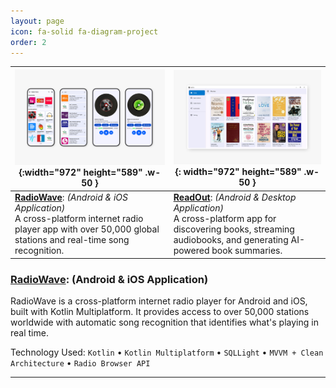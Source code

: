 ```yaml
---
layout: page
icon: fa-solid fa-diagram-project
order: 2
---
```




|![RadioWave](/assets/img/projects/radio-wave.png){:width="972" height="589" .w-50 } | ![ReadOut](/assets/img/projects/read-out.png){: width="972" height="589" .w-50 } |
|----------------------|--------------------------|
|[**RadioWave**](https://github.com/OneDroid/RadioWave): <em>(Android & iOS Application)</em> <br> A cross-platform internet radio player app with over 50,000 global stations and real-time song recognition.|     [**ReadOut**](https://github.com/tawhidmonowar/ReadOut): <em>(Android & Desktop Application)</em> <br> A cross-platform app for discovering books, streaming audiobooks, and generating AI-powered book summaries.|



### [**RadioWave**](https://github.com/OneDroid/RadioWave): (Android & iOS Application)

RadioWave is a cross-platform internet radio player for Android and iOS, built with Kotlin Multiplatform. It provides access to over 50,000 stations worldwide with automatic song recognition that identifies what's playing in real time. 

Technology Used: `Kotlin` • `Kotlin Multiplatform` • `SQLLight` • `MVVM + Clean Architecture` • `Radio Browser API`

<hr>
